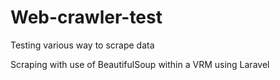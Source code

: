 # Web-crawler-test

Testing various way to scrape data

Scraping with use of BeautifulSoup within a VRM using Laravel
